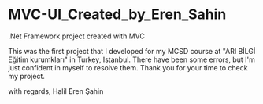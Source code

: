 # MVC-UI_Created_by_Eren_Sahin
.Net Framework project created with MVC

This was the first project that I developed for my MCSD course at "ARI BİLGİ Eğitim kurumkları" in Turkey, Istanbul.
There have been some errors, but I'm just confident in myself to resolve them.
Thank you for your time to check my project.

with regards, Halil Eren Şahin
